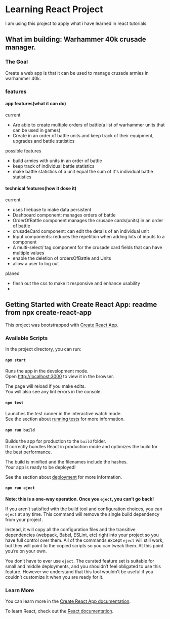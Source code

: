 # Learning React Project

I am using this project to apply what i have learned in react tutorials.

## What im building: Warhammer 40k crusade manager.

### The Goal

Create a web app is that it can be used to manage crusade armies in warhammer 40k.

### features
#### app features(what it can do)
current
- Are able to create multiple orders of battle(a list of warhammer units that can be used in games)
- Create in an order of battle units and keep track of their equipment, upgrades and battle statistics


possible features
- build armies with units in an order of battle
- keep track of individual battle statistics
- make battle statistics of a unit equal the sum of it's individual battle statistics

#### technical features(how it dose it)
current
- uses firebase to make data persistent 
- Dashboard component: manages orders of battle
- OrderOfBattle component manages the crusade cards(units) in an order of battle
- crusadeCard component: can edit the details of an individual unit
- Input components: reduces the repetition when adding lots of inputs to a component
- A multi-select/ tag component for the crusade card fields that can have multiple values
-  enable the deletion of ordersOfBattle and Units
-  allow a user to log out


planed

- flesh out the css to make it responsive and enhance usability
- 


## Getting Started with Create React App: readme from npx create-react-app

This project was bootstrapped with [Create React App](https://github.com/facebook/create-react-app).

### Available Scripts

In the project directory, you can run:

#### `npm start`

Runs the app in the development mode.\
Open [http://localhost:3000](http://localhost:3000) to view it in the browser.

The page will reload if you make edits.\
You will also see any lint errors in the console.

#### `npm test`

Launches the test runner in the interactive watch mode.\
See the section about [running tests](https://facebook.github.io/create-react-app/docs/running-tests) for more information.

#### `npm run build`

Builds the app for production to the `build` folder.\
It correctly bundles React in production mode and optimizes the build for the best performance.

The build is minified and the filenames include the hashes.\
Your app is ready to be deployed!

See the section about [deployment](https://facebook.github.io/create-react-app/docs/deployment) for more information.

#### `npm run eject`

**Note: this is a one-way operation. Once you `eject`, you can’t go back!**

If you aren’t satisfied with the build tool and configuration choices, you can `eject` at any time. This command will remove the single build dependency from your project.

Instead, it will copy all the configuration files and the transitive dependencies (webpack, Babel, ESLint, etc) right into your project so you have full control over them. All of the commands except `eject` will still work, but they will point to the copied scripts so you can tweak them. At this point you’re on your own.

You don’t have to ever use `eject`. The curated feature set is suitable for small and middle deployments, and you shouldn’t feel obligated to use this feature. However we understand that this tool wouldn’t be useful if you couldn’t customize it when you are ready for it.

### Learn More

You can learn more in the [Create React App documentation](https://facebook.github.io/create-react-app/docs/getting-started).

To learn React, check out the [React documentation](https://reactjs.org/).
